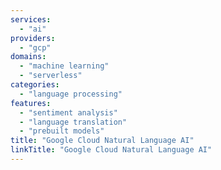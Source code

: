 ```yaml
---
services:
  - "ai"
providers:
  - "gcp"
domains:
  - "machine learning"
  - "serverless"
categories:
  - "language processing"
features:
  - "sentiment analysis"
  - "language translation"
  - "prebuilt models"
title: "Google Cloud Natural Language AI"
linkTitle: "Google Cloud Natural Language AI"
---
```

